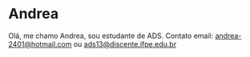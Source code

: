 # Andrea
Olá, me chamo Andrea,
sou estudante de ADS.
Contato email: andrea-2401@hotmail.com
ou ads13@discente.ifpe.edu.br
